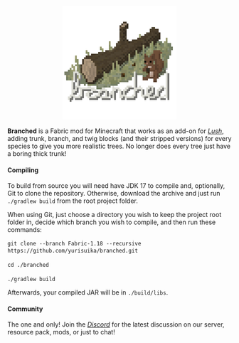 <p align="center"><img src="https://github.com/yurisuika/Branched/blob/Fabric-1.18.2/src/main/resources/assets/branched/icon.png?raw=true" width="256" height="256"></p>

**Branched** is a Fabric mod for Minecraft that works as an add-on for *[Lush](https://github.com/yurisuika/Lush)*, adding trunk, branch, and twig blocks (and their stripped versions) for every species to give you more realistic trees. No longer does every tree just have a boring thick trunk!

#### Compiling

To build from source you will need have JDK 17 to compile and, optionally, Git to clone the repository. Otherwise, download the archive and just run `./gradlew build` from the root project folder.

When using Git, just choose a directory you wish to keep the project root folder in, decide which branch you wish to compile, and then run these commands:

```shell script
git clone --branch Fabric-1.18 --recursive https://github.com/yurisuika/branched.git

cd ./branched

./gradlew build
```

Afterwards, your compiled JAR will be in `./build/libs`.

#### Community

The one and only! Join the *[Discord](https://discord.gg/0zdNEkQle7Qg9C1H)* for the latest discussion on our server, resource pack, mods, or just to chat!

